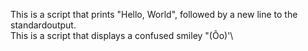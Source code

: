 This is a script that prints "Hello, World", followed by a new line to the standardoutput.\
This is a script that displays a confused smiley "(Ôo)'\

